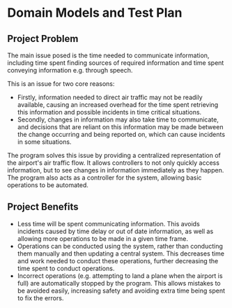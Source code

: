 # Domain Models and Test Plan

## Project Problem

The main issue posed is the time needed to communicate information, including time spent finding sources of required information and time spent conveying information e.g. through speech.

This is an issue for two core reasons:

- Firstly, information needed to direct air traffic may not be readily available, causing an increased overhead for the time spent retrieving this information and possible incidents in time critical situations.
- Secondly, changes in information may also take time to communicate, and decisions that are reliant on this information may be made between the change occurring and being reported on, which can cause incidents in some situations.

The program solves this issue by providing a centralized representation of the airport's air traffic flow. It allows controllers to not only quickly access information, but to see changes in information immediately as they happen. The program also acts as a controller for the system, allowing basic operations to be automated.

## Project Benefits

- Less time will be spent communicating information. This avoids incidents caused by time delay or out of date information, as well as allowing more operations to be made in a given time frame.
- Operations can be conducted using the system, rather than conducting them manually and then updating a central system. This decreases time and work needed to conduct these operations, further decreasing the time spent to conduct operations.
- Incorrect operations (e.g. attempting to land a plane when the airport is full) are automatically stopped by the program. This allows mistakes to be avoided easily, increasing safety and avoiding extra time being spent to fix the errors.